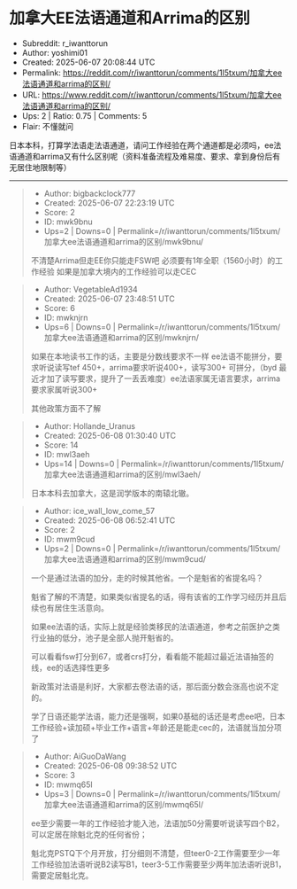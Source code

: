 # 加拿大EE法语通道和Arrima的区别

- Subreddit: r_iwanttorun
- Author: yoshimi01
- Created: 2025-06-07 20:08:44 UTC
- Permalink: https://reddit.com/r/iwanttorun/comments/1l5txum/加拿大ee法语通道和arrima的区别/
- URL: https://www.reddit.com/r/iwanttorun/comments/1l5txum/加拿大ee法语通道和arrima的区别/
- Ups: 2 | Ratio: 0.75 | Comments: 5
- Flair: 不懂就问


日本本科，打算学法语走法语通道，请问工作经验在两个通道都是必须吗，ee法语通道和arrima又有什么区别呢（资料准备流程及难易度、要求、拿到身份后有无居住地限制等）


---

> - Author: bigbackclock777
> - Created: 2025-06-07 22:23:19 UTC
> - Score: 2
> - ID: mwk9bnu
> - Ups=2 | Downs=0 | Permalink=/r/iwanttorun/comments/1l5txum/加拿大ee法语通道和arrima的区别/mwk9bnu/
>
> 不清楚Arrima但走EE你只能走FSW吧 必须要有1年全职（1560小时）的工作经验 如果是加拿大境内的工作经验可以走CEC

> - Author: VegetableAd1934
> - Created: 2025-06-07 23:48:51 UTC
> - Score: 6
> - ID: mwknjrn
> - Ups=6 | Downs=0 | Permalink=/r/iwanttorun/comments/1l5txum/加拿大ee法语通道和arrima的区别/mwknjrn/
>
> 如果在本地读书工作的话，主要是分数线要求不一样 ee法语不能拼分，要求听说读写tef 450+，arrima要求听说400+，读写300+ 可拼分，（byd 最近才加了读写要求，提升了一丢丢难度）ee法语家属无语言要求，arrima要求家属听说300+
> 
> 其他政策方面不了解

> - Author: Hollande_Uranus
> - Created: 2025-06-08 01:30:40 UTC
> - Score: 14
> - ID: mwl3aeh
> - Ups=14 | Downs=0 | Permalink=/r/iwanttorun/comments/1l5txum/加拿大ee法语通道和arrima的区别/mwl3aeh/
>
> 日本本科去加拿大，这是润学版本的南辕北辙。

> - Author: ice_wall_low_come_57
> - Created: 2025-06-08 06:52:41 UTC
> - Score: 2
> - ID: mwm9cud
> - Ups=2 | Downs=0 | Permalink=/r/iwanttorun/comments/1l5txum/加拿大ee法语通道和arrima的区别/mwm9cud/
>
> 一个是通过法语的加分，走的时候其他省。一个是魁省的省提名吗？
> 
> 魁省了解的不清楚，如果类似省提名的话，得有该省的工作学习经历并且后续也有居住生活意向。
> 
> 如果ee法语的话，实际上就是经验类移民的法语通道，参考之前医护之类行业抽的低分，池子是全部人抛开魁省的。
> 
> 可以看看fsw打分到67，或者crs打分，看看能不能超过最近法语抽签的线，ee的话选择性更多
> 
> 新政策对法语是利好，大家都去卷法语的话，那后面分数会涨高也说不定的。
> 
> 学了日语还能学法语，能力还是强啊，如果0基础的话还是考虑ee吧，日本工作经验+读加硕+毕业工作+语言+年龄还是能走cec的，法语就当加分项了

> - Author: AiGuoDaWang
> - Created: 2025-06-08 09:38:52 UTC
> - Score: 3
> - ID: mwmq65l
> - Ups=3 | Downs=0 | Permalink=/r/iwanttorun/comments/1l5txum/加拿大ee法语通道和arrima的区别/mwmq65l/
>
> ee至少需要一年的工作经验才能入池，法语加50分需要听说读写四个B2，可以定居在除魁北克的任何省份；
> 
> 魁北克PSTQ下个月开放，打分细则不清楚，但teer0-2工作需要至少一年工作经验加法语听说B2读写B1，teer3-5工作需要至少两年加法语听说B1，需要定居魁北克。
